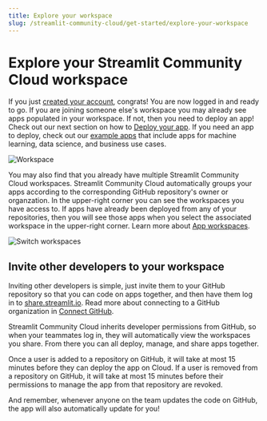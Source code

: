 ```yaml
---
title: Explore your workspace
slug: /streamlit-community-cloud/get-started/explore-your-workspace
---
```


# Explore your Streamlit Community Cloud workspace

If you just [created your account](/streamlit-community-cloud/get-started/create-your-account), congrats! You are now logged in and ready to go. If you are joining someone else's workspace you may already see apps populated in your workspace. If not, then you need to deploy an app! Check out our next section on how to [Deploy your app](/streamlit-community-cloud/deploy-your-app). If you need an app to deploy, check out our [example apps](https://streamlit-cloud-example-apps-streamlit-app-sw3u0r.streamlit.app/) that include apps for machine learning, data science, and business use cases.

![Workspace](/images/streamlit-community-cloud/workspace-empty.png)

You may also find that you already have multiple Streamlit Community Cloud workspaces. Streamlit Community Cloud automatically groups your apps according to the corresponding GitHub repository's owner or organzation. In the upper-right corner you can see the workspaces you have access to. If apps have already been deployed from any of your repositories, then you will see those apps when you select the associated workspace in the upper-right corner. Learn more about [App workspaces](/streamlit-community-cloud/manage-your-app#app-workspaces).

![Switch workspaces](/images/streamlit-community-cloud/workspace-empty-switch.png)

## Invite other developers to your workspace

Inviting other developers is simple, just invite them to your GitHub repository so that you can code on apps together, and then have them log in to [share.streamlit.io](https://share.streamlit.io). Read more about connecting to a GitHub organization in [Connect GitHub](http://localhost:3000/streamlit-community-cloud/get-started/connect-github).

Streamlit Community Cloud inherits developer permissions from GitHub, so when your teammates log in, they will automatically view the workspaces you share. From there you can all deploy, manage, and share apps together.

<Note>

Once a user is added to a repository on GitHub, it will take at most 15 minutes before they can deploy the app on Cloud. If a user is removed from a repository on GitHub, it will take at most 15 minutes before their permissions to manage the app from that repository are revoked.

</Note>

And remember, whenever anyone on the team updates the code on GitHub, the app will also automatically update for you!
